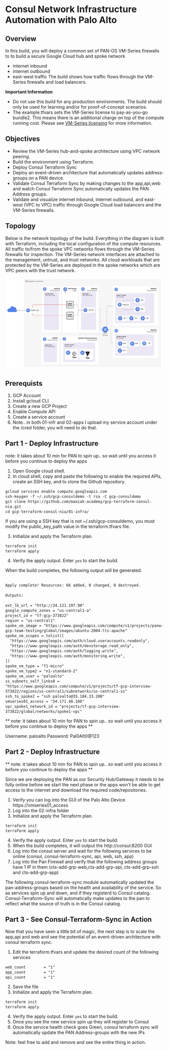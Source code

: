 # Consul Network Infrastructure Automation with Palo Alto

## Overview

 In this build, you will deploy a common set of PAN-OS VM-Series firewalls to to build a secure Google Cloud hub and spoke network
 * internet inbound
 * internet outbound
 * east-west traffic 
 The build shows how traffic flows through the VM-Series firewalls and load balancers.

**Important Information**

* Do not use this build for any production environments.  The build should only be used for learning and/or for proof-of-concept scenarios.
* The example.tfvars sets the VM-Series license to pay-as-you-go bundle2.  This means there is an additional charge on top of the compute running cost.  Please see <a href="https://docs.paloaltonetworks.com/vm-series/10-2/vm-series-deployment/license-the-vm-series-firewall/vm-series-firewall-licensing">VM-Series licensing</a> for more information.

## Objectives 

* Review the VM-Series hub-and-spoke architecture using VPC network peering. 
* Build the environment using Terraform.
* Deploy Consul Terraform Sync 
* Deploy an event-driven architecture that automatically updates address-groups on a PAN device.
* Validate Consul Terraform Sync by making changes to the app,api,web and watch Consul Terraform Sync automatically updates the PAN Address groups.
* Validate and visualize internet inbound, internet outbound, and east-west (VPC to VPC) traffic through Google Cloud load balancers and the VM-Series firewalls.


## Topology
Below is the network topology of the build. Everything in the diagram is built with Terraform, including the local configuration of the compute resources. All traffic to/from the spoke VPC networks flows through the VM-Series firewalls for inspection. The VM-Series network interfaces are attached to the management, untrust, and trust networks. All cloud workloads that are protected by the VM-Series are deployed in the spoke networks which are VPC peers with the trust network.

<p align="center">
    <img src="images/image1.png" width="500">
</p>


## Prerequists

1. GCP Account 
2. Install gcloud CLI
3. Create a new GCP Project 
4. Enable Compute API 
5. Create a service account
6. Note.. in both 01-infr and 02-apps I upload my service account under the /cred folder, you will need to do that.

## Part 1 - Deploy Infrastructure

note: it takes about 10 min for PAN to spin up.. so wait until you access it before you continue to deploy the apps

1. Open Google cloud shell.
2. In cloud shell, copy and paste the following to enable the required APIs, create an SSH key, and to clone the Github repository.

```
gcloud services enable compute.googleapis.com
ssh-keygen -f ~/.ssh/gcp-consuldemo -t rsa -C gcp-consuldemo
git clone https://github.com/maniak-academy/gcp-terraform-consul-nia.git
cd gcp-terraform-consul-nia/01-infra/
```

If you are using a SSH key that is not ~/.ssh/gcp-consuldemo, you must modify the public_key_path value in the terraform.tfvars file.

3. Initialize and apply the Terraform plan.

```
terraform init
terraform apply 
```

4. Verify the apply output. Enter ```yes``` to start the build.

When the build completes, the following output will be generated.

```

Apply complete! Resources: 66 added, 0 changed, 0 destroyed.

Outputs:

ext_lb_url = "http://34.121.197.90"
google_compute_zones = "us-central1-a"
project_id = "tf-gcp-373822"
region = "us-central1"
spoke_vm_image = "https://www.googleapis.com/compute/v1/projects/panw-gcp-team-testing/global/images/ubuntu-2004-lts-apache"
spoke_vm_scopes = tolist([
  "https://www.googleapis.com/auth/cloud.useraccounts.readonly",
  "https://www.googleapis.com/auth/devstorage.read_only",
  "https://www.googleapis.com/auth/logging.write",
  "https://www.googleapis.com/auth/monitoring.write",
])
spoke_vm_type = "f1-micro"
spoke_vm_type2 = "n1-standard-2"
spoke_vm_user = "paloalto"
ss_subnets_self_links0 = "https://www.googleapis.com/compute/v1/projects/tf-gcp-interview-373822/regions/us-central1/subnetworks/us-central1-ss"
ssh_to_spoke2 = "ssh paloalto@35.184.33.200"
vmseries01_access = "34.171.48.108"
vpc_spoke1_network_id = "projects/tf-gcp-interview-373822/global/networks/spoke1-vpc"
```

** note: it takes about 10 min for PAN to spin up.. so wait until you access it before you continue to deploy the apps **

Username: paloalto
Password: Pal0Alt0@123


## Part 2 - Deploy Infrastructure
** note: it takes about 10 min for PAN to spin up.. so wait until you access it before you continue to deploy the apps **

Since we are deploying the PAN as our Security Hub/Gateway it needs to be fully online before we start the next phase or the apps won't be able to get access to the internet and download the required code/repositories. 

1. Verify you can log into the GUI of the Palo Alto Device https://vmseries01_access
2. Log into the 02-infra folder
3. Initialize and apply the Terraform plan.

```
terraform init
terraform apply 
```

4. Verify the apply output. Enter ```yes``` to start the build.
5. When the build completes, it will output the http://consul:8200 GUI
6. Log into the consul server and wait for the following services to be online (consul, consul-terraform-sync, api, web, ssh, app)
7. Log into the Pan Firewall and verify that the following address groups have 1 IP in them (cts-add-grp-web,cts-add-grp-api, cts-add-grp-ssh and cts-add-grp-app)

The following consul-terraform-sync module automatically updated the pan-address-groups based on the health and availability of the service. So as services spin up and down, and if they registerd to Consul catalog. Consul-Terraform-Sync will automatically make updates to the pan to reflect what the source of truth is in the Consul catalog. 


## Part 3 - See Consul-Terraform-Sync in Action
Now that you have seen a little bit of magic, the next step is to scale the app,api and web and see the potential of an event-driven architecture with consul terraform sync.

1. Edit the terraform.tfvars and update the desired count of the following services

```
web_count        = "1"
app_count        = "1"
api_count        = "1"
```

2. Save the file 
3. Initialize and apply the Terraform plan.

```
terraform init
terraform apply 
```

4. Verify the apply output. Enter ```yes``` to start the build.
5. Once you see the new service spin up they will register to Consul
6. Once the service health check goes Green, consul terraform sync will automatically update the PAN Address-groups with the new IPs

Note: feel free to add and remove and see the entire thing in action.
